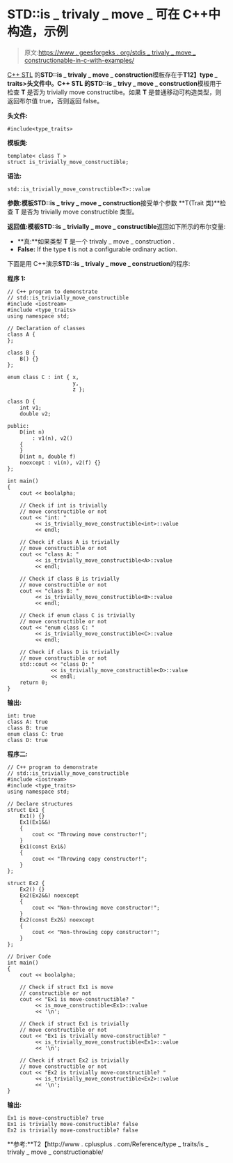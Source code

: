# STD::is _ trivaly _ move _ 可在 C++中构造，示例

> 原文:[https://www . geesforgeks . org/stdis _ trivaly _ move _ constructionable-in-c-with-examples/](https://www.geeksforgeeks.org/stdis_trivially_move_constructible-in-c-with-examples/)

[C++ STL](https://www.geeksforgeeks.org/the-c-standard-template-library-stl/) 的**STD::is _ trivaly _ move _ construction**模板存在于**T12】type _ traits>**头文件中。C++ STL 的**STD::is _ trivy _ move _ construction**模板用于检查 **T** 是否为 trivially move constructibe。如果 **T** 是普通移动可构造类型，则返回布尔值 true，否则返回 false。

**头文件:**

```
#include<type_traits>

```

**模板类:**

```
template< class T >
struct is_trivially_move_constructible;

```

**语法:**

```
std::is_trivially_move_constructible<T>::value

```

**参数:**模板**STD::is _ trivy _ move _ construction**接受单个参数 **T(Trait 类)**检查 **T** 是否为 trivially move constructible 类型。

**返回值:**模板**STD::is _ trivially _ move _ constructible**返回如下所示的布尔变量:

*   **真:**如果类型 **T** 是一个 trivaly _ move _ construction .
*   **False:** If the type **t** is not a configurable ordinary action.

下面是用 C++演示**STD::is _ trivaly _ move _ construction**的程序:

**程序 1:**

```
// C++ program to demonstrate
// std::is_trivially_move_constructible
#include <iostream>
#include <type_traits>
using namespace std;

// Declaration of classes
class A {
};

class B {
    B() {}
};

enum class C : int { x,
                     y,
                     z };

class D {
    int v1;
    double v2;

public:
    D(int n)
        : v1(n), v2()
    {
    }
    D(int n, double f)
    noexcept : v1(n), v2(f) {}
};

int main()
{
    cout << boolalpha;

    // Check if int is trivially
    // move constructible or not
    cout << "int: "
         << is_trivially_move_constructible<int>::value
         << endl;

    // Check if class A is trivially
    // move constructible or not
    cout << "class A: "
         << is_trivially_move_constructible<A>::value
         << endl;

    // Check if class B is trivially
    // move constructible or not
    cout << "class B: "
         << is_trivially_move_constructible<B>::value
         << endl;

    // Check if enum class C is trivially
    // move constructible or not
    cout << "enum class C: "
         << is_trivially_move_constructible<C>::value
         << endl;

    // Check if class D is trivially
    // move constructible or not
    std::cout << "class D: "
              << is_trivially_move_constructible<D>::value
              << endl;
    return 0;
}
```

**输出:**

```
int: true
class A: true
class B: true
enum class C: true
class D: true

```

**程序二:**

```
// C++ program to demonstrate
// std::is_trivially_move_constructible
#include <iostream>
#include <type_traits>
using namespace std;

// Declare structures
struct Ex1 {
    Ex1() {}
    Ex1(Ex1&&)
    {
        cout << "Throwing move constructor!";
    }
    Ex1(const Ex1&)
    {
        cout << "Throwing copy constructor!";
    }
};

struct Ex2 {
    Ex2() {}
    Ex2(Ex2&&) noexcept
    {
        cout << "Non-throwing move constructor!";
    }
    Ex2(const Ex2&) noexcept
    {
        cout << "Non-throwing copy constructor!";
    }
};

// Driver Code
int main()
{
    cout << boolalpha;

    // Check if struct Ex1 is move
    // constructible or not
    cout << "Ex1 is move-constructible? "
         << is_move_constructible<Ex1>::value
         << '\n';

    // Check if struct Ex1 is trivially
    // move constructible or not
    cout << "Ex1 is trivially move-constructible? "
         << is_trivially_move_constructible<Ex1>::value
         << '\n';

    // Check if struct Ex2 is trivially
    // move constructible or not
    cout << "Ex2 is trivially move-constructible? "
         << is_trivially_move_constructible<Ex2>::value
         << '\n';
}
```

**输出:**

```
Ex1 is move-constructible? true
Ex1 is trivially move-constructible? false
Ex2 is trivially move-constructible? false

```

**参考:**T2【http://www . cplusplus . com/Reference/type _ traits/is _ trivaly _ move _ constructionable/